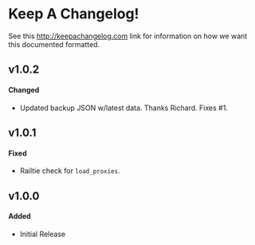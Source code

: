 # Keep A Changelog!

See this http://keepachangelog.com link for information on how we want this documented formatted.

## v1.0.2

#### Changed

* Updated backup JSON w/latest data. Thanks Richard. Fixes #1.


## v1.0.1

#### Fixed

* Railtie check for `load_proxies`.

## v1.0.0

#### Added

* Initial Release

